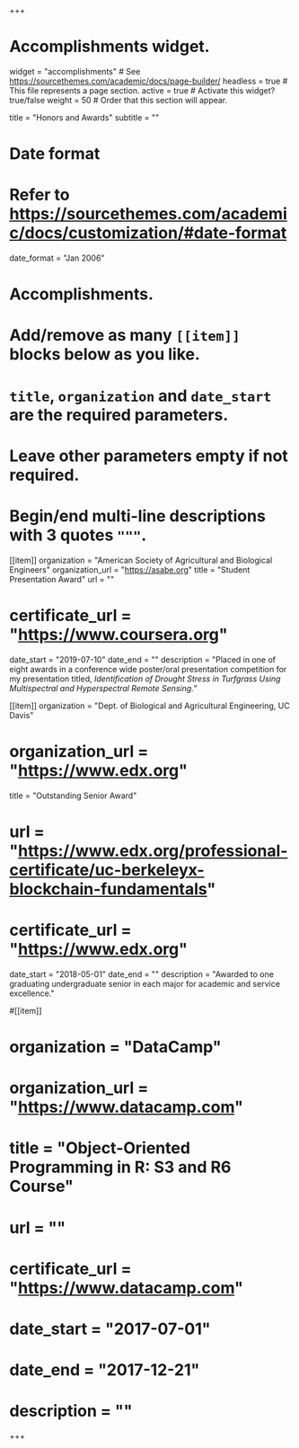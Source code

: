 +++
# Accomplishments widget.
widget = "accomplishments"  # See https://sourcethemes.com/academic/docs/page-builder/
headless = true  # This file represents a page section.
active = true  # Activate this widget? true/false
weight = 50  # Order that this section will appear.

title = "Honors and Awards"
subtitle = ""

# Date format
#   Refer to https://sourcethemes.com/academic/docs/customization/#date-format
date_format = "Jan 2006"

# Accomplishments.
#   Add/remove as many `[[item]]` blocks below as you like.
#   `title`, `organization` and `date_start` are the required parameters.
#   Leave other parameters empty if not required.
#   Begin/end multi-line descriptions with 3 quotes `"""`.

[[item]]
  organization = "American Society of Agricultural and Biological Engineers"
  organization_url = "https://asabe.org"
  title = "Student Presentation Award"
  url = ""
  # certificate_url = "https://www.coursera.org"
  date_start = "2019-07-10"
  date_end = ""
  description = "Placed in one of eight awards in a conference wide poster/oral presentation competition for my presentation titled, *Identification of Drought Stress in Turfgrass Using Multispectral and Hyperspectral Remote Sensing.*"

[[item]]
  organization = "Dept. of Biological and Agricultural Engineering, UC Davis"
#  organization_url = "https://www.edx.org"
  title = "Outstanding Senior Award"
# url = "https://www.edx.org/professional-certificate/uc-berkeleyx-blockchain-fundamentals"
# certificate_url = "https://www.edx.org"
  date_start = "2018-05-01"
  date_end = ""
  description = "Awarded to one graduating undergraduate senior in each major for academic and service excellence."
  
#[[item]]
#  organization = "DataCamp"
#  organization_url = "https://www.datacamp.com"
#  title = "Object-Oriented Programming in R: S3 and R6 Course"
#  url = ""
#  certificate_url = "https://www.datacamp.com"
#  date_start = "2017-07-01"
#  date_end = "2017-12-21"
#  description = ""

+++
